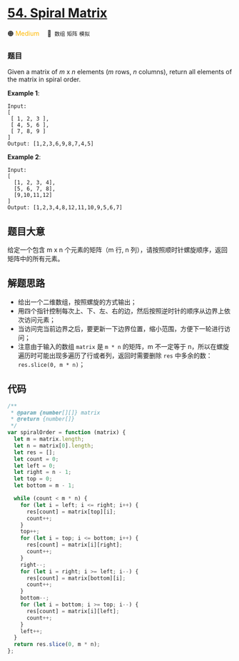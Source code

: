 # [54. Spiral Matrix](https://leetcode.com/problems/spiral-matrix/)

🟠  <font color=#ffb800>Medium</font>&emsp; 🔖&ensp;`数组` `矩阵` `模拟`
### 题目

Given a matrix of *m* x *n* elements (*m* rows, *n* columns), return all elements of the matrix in spiral order.

**Example 1**:

    Input:
    [
     [ 1, 2, 3 ],
     [ 4, 5, 6 ],
     [ 7, 8, 9 ]
    ]
    Output: [1,2,3,6,9,8,7,4,5]

**Example 2**:

    Input:
    [
      [1, 2, 3, 4],
      [5, 6, 7, 8],
      [9,10,11,12]
    ]
    Output: [1,2,3,4,8,12,11,10,9,5,6,7]

## 题目大意

给定一个包含 m x n 个元素的矩阵（m 行, n 列），请按照顺时针螺旋顺序，返回矩阵中的所有元素。

## 解题思路

- 给出一个二维数组，按照螺旋的方式输出；
- 用四个指针控制每次上、下、左、右的边，然后按照逆时针的顺序从边界上依次访问元素；
- 当访问完当前边界之后，要更新一下边界位置，缩小范围，方便下一轮进行访问；
- 注意由于输入的数组 `matrix` 是 `m * n` 的矩阵，m 不一定等于 n，所以在螺旋遍历时可能出现多遍历了行或者列，返回时需要删除 `res` 中多余的数： `res.slice(0, m * n)`；

## 代码

```javascript
/**
 * @param {number[][]} matrix
 * @return {number[]}
 */
var spiralOrder = function (matrix) {
  let m = matrix.length;
  let n = matrix[0].length;
  let res = [];
  let count = 0;
  let left = 0;
  let right = n - 1;
  let top = 0;
  let bottom = m - 1;

  while (count < m * n) {
    for (let i = left; i <= right; i++) {
      res[count] = matrix[top][i];
      count++;
    }
    top++;
    for (let i = top; i <= bottom; i++) {
      res[count] = matrix[i][right];
      count++;
    }
    right--;
    for (let i = right; i >= left; i--) {
      res[count] = matrix[bottom][i];
      count++;
    }
    bottom--;
    for (let i = bottom; i >= top; i--) {
      res[count] = matrix[i][left];
      count++;
    }
    left++;
  }
  return res.slice(0, m * n);
};
```
